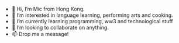 - 👋 Hi, I’m Mic from Hong Kong.
- 👀 I’m interested in language learning, performing arts and cooking.
- 🌱 I’m currently learning programming, ww3 and technological stuff
- 💞️ I’m looking to collaborate on anything.
- 📫 Drop me a message!

<!---
lmich22/lmich22 is a ✨ special ✨ repository because its `README.md` (this file) appears on your GitHub profile.
You can click the Preview link to take a look at your changes.
--->
